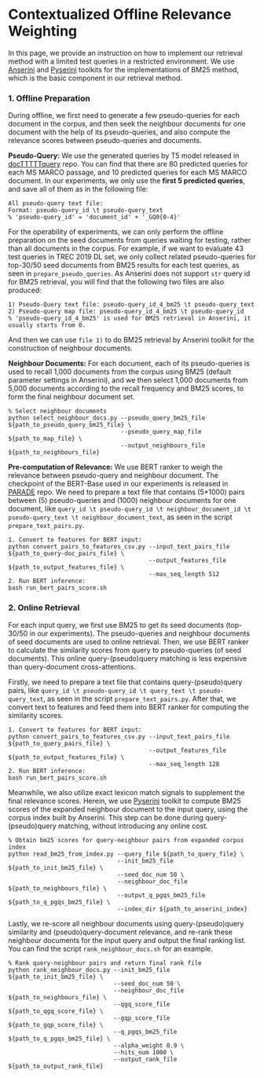 # Contextualized Offline Relevance Weighting

In this page, we provide an instruction on how to implement our retrieval method with a limited test queries 
in a restricted environment.
We use [Anserini](https://github.com/castorini/anserini) and [Pyserini](https://github.com/castorini/pyserini/)
toolkits for the implementations of BM25 method, which is the basic component in our retrieval method. 

### 1. Offline Preparation
During offline, we first need to generate a few pseudo-queries for each document in the corpus, and then seek 
the neighbour documents for one document with the help of its pseudo-queries, and also compute the relevance 
scores between pseudo-queries and documents.

**Pseudo-Query:** We use the generated queries by T5 model released in [docTTTTTquery](https://github.com/castorini/docTTTTTquery)
repo. You can find that there are 80 predicted queries for each MS MARCO passage, and 10 predicted queries for 
each MS MARCO document. In our experiments, we only use the **first 5 predicted queries**, and save all of them
as in the following file:
```
All pseudo-query text file:
Format: pseudo-query_id \t pseudo-query_text
% 'pseudo-query_id' = 'document_id' + '_GQ0{0-4}'
```

For the operability of experiments, we can only perform the offline preparation on the seed documents from queries 
waiting for testing, rather than all documents in the corpus.
For example, if we want to evaluate 43 test queries in TREC 2019 DL set, we only collect related pseudo-queries for 
top-30/50 seed documents from BM25 results for each test queries, as seen in `prepare_pseudo_queries`. 
As Anserini does not support `str` query id for BM25 retrieval, you will find that the following two files are also 
produced:
```
1) Pseudo-Query text file: pseudo-query_id_4_bm25 \t pseudo-query_text  
2) Pseudo-query map file: pseudo-query_id_4_bm25 \t pseudo-query_id
% 'pseudo-query_id_4_bm25' is used for BM25 retrieval in Anserini, it usually starts from 0.
```
And then we can use `file 1)` to do BM25 retrieval by Anserini toolkit for the construction of neighbour documents.

**Neighbour Documents:** For each document, each of its pseudo-queries is used to recall 1,000 documents from the corpus
using BM25 (default parameter settings in Anserini), and we then select 1,000 documents from 5,000 documents according 
to the recall frequency and BM25 scores, to form the final neighbour document set.
```
% Select neighbour documents
python select_neighbour_docs.py --pseudo_query_bm25_file ${path_to_pseudo_query_bm25_file} \
                                --pseudo_query_map_file ${path_to_map_file} \
                                --output_neighbours_file ${path_to_neighbours_file}
```

**Pre-computation of Relevance:** We use BERT ranker to weigh the relevance between pseudo-query and neighbour document. 
The checkpoint of the BERT-Base used in our experiments is released in [PARADE](https://github.com/canjiali/PARADE) repo.
We need to prepare a text file that contains (5*1000) pairs between (5) pseudo-queries and (1000) neighbour documents 
for one document, like `query_id \t pseudo-query_id \t neighbour_document_id \t pseudo-query_text \t neighbour_document_text`,
as seen in the script `prepare_text_pairs.py`.
```
1. Convert to features for BERT input:
python convert_pairs_to_features_csv.py --input_text_pairs_file ${path_to_query-doc_pairs_file} \
                                        --output_features_file ${path_to_output_features_file} \
                                        --max_seq_length 512
2. Run BERT inference:
bash run_bert_pairs_score.sh
```



### 2. Online Retrieval
For each input query, we first use BM25 to get its seed documents (top-30/50 in our experiments).
The pseudo-queries and neighbour documents of seed documents are used to online retrieval.
Then, we use BERT ranker to calculate the similarity scores from query to pseudo-queries (of seed documents).
This online query-(pseudo)query matching is less expensive than query-document cross-attentions.

Firstly, we need to prepare a text file that contains query-(pseudo)query pairs, like 
`query_id \t pseudo-query_id \t query_text \t pseudo-query_text`, as seen in the script `prepare_text_pairs.py`.
After that, we convert text to features and feed them into BERT ranker for computing the similarity scores.
```
1. Convert to features for BERT input:
python convert_pairs_to_features_csv.py --input_text_pairs_file ${path_to_query_pairs_file} \
                                        --output_features_file ${path_to_output_features_file} \
                                        --max_seq_length 128
2. Run BERT inference: 
bash run_bert_pairs_score.sh
```

Meanwhile, we also utilize exact lexicon match signals to supplement the final relevance scores. 
Herein, we use [Pyserini](https://github.com/castorini/pyserini/) toolkit to compute BM25 scores of 
the expanded neighbour document to the input query, using the corpus index built by Anserini. 
This step can be done during query-(pseudo)query matching, without introducing any online cost.
```
% Obtain bm25 scores for query-neighbour pairs from expanded corpus index
python read_bm25_from_index.py --query_file ${path_to_query_file} \
                               --init_bm25_file ${path_to_init_bm25_file} \
                               --seed_doc_num 50 \
                               --neighbour_doc_file ${path_to_neighbours_file} \
                               --output_q_pgqs_bm25_file ${path_to_q_pgqs_bm25_file} \
                               --index_dir ${path_to_anserini_index}
```

Lastly, we re-score all neighbour documents using query-(pseudo)query similarity and (pseudo)query-document 
relevance, and re-rank these neighbour documents for the input query and output the final ranking list.
You can find the script `rank_neighbour_docs.sh` for an example.
```
% Rank query-neighbour pairs and return final rank file
python rank_neighbour_docs.py --init_bm25_file ${path_to_init_bm25_file} \
                              --seed_doc_num 50 \
                              --neighbour_doc_file ${path_to_neighbours_file} \
                              --qgq_score_file ${path_to_qgq_score_file} \
                              --gqp_score_file ${path_to_gqp_score_file} \
                              --q_pgqs_bm25_file ${path_to_q_pgqs_bm25_file} \
                              --alpha_weight 0.9 \
                              --hits_num 1000 \
                              --output_rank_file ${path_to_output_rank_file}
```